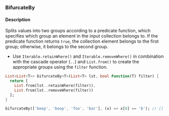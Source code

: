 ### BifurcateBy

#### Description



Splits values into two groups according to a predicate function, which specifies which group an element in the input collection belongs to. 
If the predicate function returns `true`, the collection element belongs to the first group; otherwise, it belongs to the second group.

- Use `Iterable.retainWhere()` and `Iterable.removeWhere()` in combination with the cascade operator (`..`) and `List.from()` to create the appropriate groups using the `filter` function.

```dart
List<List<T>> bifurcateBy<T>(List<T> lst, bool Function(T) filter) {
  return [
    List.from(lst..retainWhere(filter)),
    List.from(lst..removeWhere(filter))
  ];
}
```

```dart
bifurcateBy(['beep', 'boop', 'foo', 'bar'], (x) => x[0] == 'b'); // [['beep', 'boop', 'bar'], ['foo']]
```

